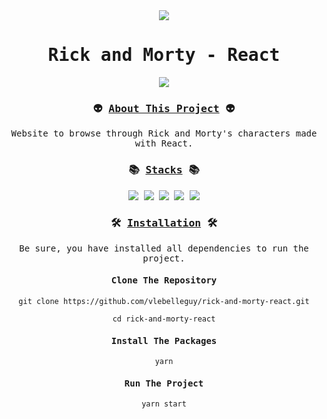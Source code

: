 <div align="center">
<samp>
<img src="https://i.ibb.co/4g5d98d/rick-and-morty-logo.png">
<h1>Rick and Morty - React</h1>
<img src="https://i.ibb.co/w0Dq1SK/rick-and-morty-mockup.png">
<h3>👽 <ins>About This Project</ins> 👽</h3>
<p>Website to browse through Rick and Morty's characters made with React.</p>
<h3>📚 <ins>Stacks</ins> 📚</h3>
<img src="https://img.shields.io/badge/-JavaScript-97ce4c?style=for-the-badge&logo=JavaScript&logoColor=white">
<img src="https://img.shields.io/badge/-React-97ce4c?style=for-the-badge&logo=React&logoColor=white">
<img src="https://img.shields.io/badge/-HTML5-97ce4c?style=for-the-badge&logo=HTML5&logoColor=white">
<img src="https://img.shields.io/badge/-CSS3-97ce4c?style=for-the-badge&logo=CSS3&logoColor=white">
<img src="https://img.shields.io/badge/-Netlify-97ce4c?style=for-the-badge&logo=Netlify&logoColor=white">
<h3>🛠️ <ins>Installation</ins> 🛠️</h3>
<p>Be sure, you have installed all dependencies to run the project.</p>
<h4>Clone The Repository</h4>

`git clone https://github.com/vlebelleguy/rick-and-morty-react.git`
      
`cd rick-and-morty-react`
      
<h4>Install The Packages</h4>
      
`yarn`
      
<h4>Run The Project</h4>
      
`yarn start`
</samp>
</div>
